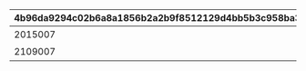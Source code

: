 |4b96da9294c02b6a8a1856b2a2b9f8512129d4bb5b3c958ba37486d3cbbf0b45|53ea255a4a7f4eeb3e20e08696f70bef5193df7b5b0697872d27bc6b62b0b4b4|224edacdc645918989d710735254b6c2added4eddff56b8b87eabcbb6771ffdf|6f4c08119b705e9626723fdc856fcc05389e1916973cbe5e8c86f55ff2da62f3|
| --- | --- | --- | --- |
|2015007|1|2024/10/15 15:00:00|覇瞳皇帝の領域|
|2109007|2|2024/10/15 15:00:00|ゼーンの領域|